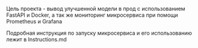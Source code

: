 Цель проекта - вывод улучшенной модели в прод с использованием FastAPI и Docker, a так же мониторинг микросервиса при помощи Prometheus и Grafana

Подробная инструкция по запуску микросервиса и его использованию лежит в Instructions.md
